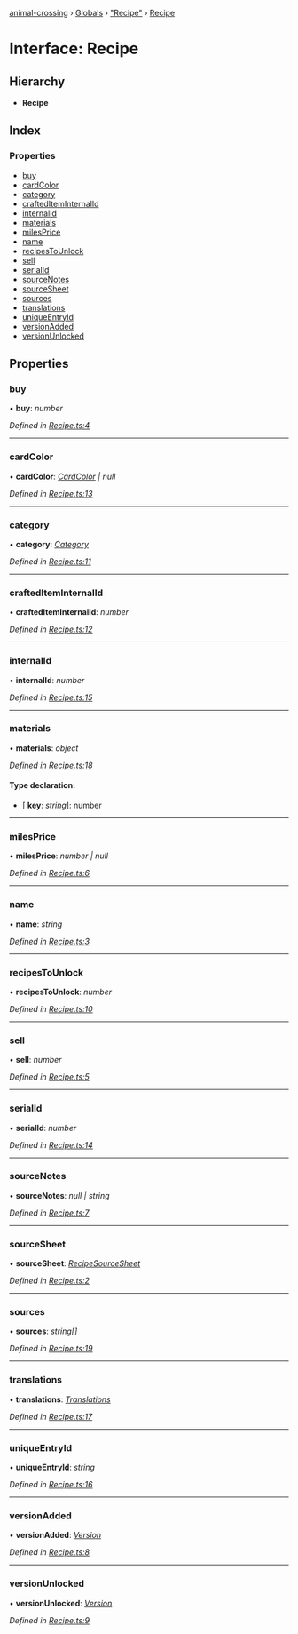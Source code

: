 [animal-crossing](../README.md) › [Globals](../globals.md) › ["Recipe"](../modules/_recipe_.md) › [Recipe](_recipe_.recipe.md)

# Interface: Recipe

## Hierarchy

* **Recipe**

## Index

### Properties

* [buy](_recipe_.recipe.md#buy)
* [cardColor](_recipe_.recipe.md#cardcolor)
* [category](_recipe_.recipe.md#category)
* [craftedItemInternalId](_recipe_.recipe.md#craftediteminternalid)
* [internalId](_recipe_.recipe.md#internalid)
* [materials](_recipe_.recipe.md#materials)
* [milesPrice](_recipe_.recipe.md#milesprice)
* [name](_recipe_.recipe.md#name)
* [recipesToUnlock](_recipe_.recipe.md#recipestounlock)
* [sell](_recipe_.recipe.md#sell)
* [serialId](_recipe_.recipe.md#serialid)
* [sourceNotes](_recipe_.recipe.md#sourcenotes)
* [sourceSheet](_recipe_.recipe.md#sourcesheet)
* [sources](_recipe_.recipe.md#sources)
* [translations](_recipe_.recipe.md#translations)
* [uniqueEntryId](_recipe_.recipe.md#uniqueentryid)
* [versionAdded](_recipe_.recipe.md#versionadded)
* [versionUnlocked](_recipe_.recipe.md#versionunlocked)

## Properties

###  buy

• **buy**: *number*

*Defined in [Recipe.ts:4](https://github.com/Norviah/animal-crossing/blob/577801d/module/types/Recipe.ts#L4)*

___

###  cardColor

• **cardColor**: *[CardColor](../enums/_recipe_.cardcolor.md) | null*

*Defined in [Recipe.ts:13](https://github.com/Norviah/animal-crossing/blob/577801d/module/types/Recipe.ts#L13)*

___

###  category

• **category**: *[Category](../enums/_recipe_.category.md)*

*Defined in [Recipe.ts:11](https://github.com/Norviah/animal-crossing/blob/577801d/module/types/Recipe.ts#L11)*

___

###  craftedItemInternalId

• **craftedItemInternalId**: *number*

*Defined in [Recipe.ts:12](https://github.com/Norviah/animal-crossing/blob/577801d/module/types/Recipe.ts#L12)*

___

###  internalId

• **internalId**: *number*

*Defined in [Recipe.ts:15](https://github.com/Norviah/animal-crossing/blob/577801d/module/types/Recipe.ts#L15)*

___

###  materials

• **materials**: *object*

*Defined in [Recipe.ts:18](https://github.com/Norviah/animal-crossing/blob/577801d/module/types/Recipe.ts#L18)*

#### Type declaration:

* \[ **key**: *string*\]: number

___

###  milesPrice

• **milesPrice**: *number | null*

*Defined in [Recipe.ts:6](https://github.com/Norviah/animal-crossing/blob/577801d/module/types/Recipe.ts#L6)*

___

###  name

• **name**: *string*

*Defined in [Recipe.ts:3](https://github.com/Norviah/animal-crossing/blob/577801d/module/types/Recipe.ts#L3)*

___

###  recipesToUnlock

• **recipesToUnlock**: *number*

*Defined in [Recipe.ts:10](https://github.com/Norviah/animal-crossing/blob/577801d/module/types/Recipe.ts#L10)*

___

###  sell

• **sell**: *number*

*Defined in [Recipe.ts:5](https://github.com/Norviah/animal-crossing/blob/577801d/module/types/Recipe.ts#L5)*

___

###  serialId

• **serialId**: *number*

*Defined in [Recipe.ts:14](https://github.com/Norviah/animal-crossing/blob/577801d/module/types/Recipe.ts#L14)*

___

###  sourceNotes

• **sourceNotes**: *null | string*

*Defined in [Recipe.ts:7](https://github.com/Norviah/animal-crossing/blob/577801d/module/types/Recipe.ts#L7)*

___

###  sourceSheet

• **sourceSheet**: *[RecipeSourceSheet](../enums/_recipe_.recipesourcesheet.md)*

*Defined in [Recipe.ts:2](https://github.com/Norviah/animal-crossing/blob/577801d/module/types/Recipe.ts#L2)*

___

###  sources

• **sources**: *string[]*

*Defined in [Recipe.ts:19](https://github.com/Norviah/animal-crossing/blob/577801d/module/types/Recipe.ts#L19)*

___

###  translations

• **translations**: *[Translations](_recipe_.translations.md)*

*Defined in [Recipe.ts:17](https://github.com/Norviah/animal-crossing/blob/577801d/module/types/Recipe.ts#L17)*

___

###  uniqueEntryId

• **uniqueEntryId**: *string*

*Defined in [Recipe.ts:16](https://github.com/Norviah/animal-crossing/blob/577801d/module/types/Recipe.ts#L16)*

___

###  versionAdded

• **versionAdded**: *[Version](../enums/_recipe_.version.md)*

*Defined in [Recipe.ts:8](https://github.com/Norviah/animal-crossing/blob/577801d/module/types/Recipe.ts#L8)*

___

###  versionUnlocked

• **versionUnlocked**: *[Version](../enums/_recipe_.version.md)*

*Defined in [Recipe.ts:9](https://github.com/Norviah/animal-crossing/blob/577801d/module/types/Recipe.ts#L9)*
